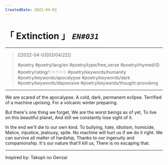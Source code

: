 ```yaml
---
CreatedDate: 2022-04-03
---
```

# &#12300; Extinction &#12301; *`EN#031`*

---

> [[2022-04-03|03/04/22]]
> 
> #poetry 
> #poetry/lang/en 
> #poetry/type/free_verse 
> #poetry/rhymed/🟡 
> #poetry/rating/✨✨✨✨✨ 
> #poetry/keywords/humanity #poetry/keywords/apocalypse #poetry/keywords/dark #poetry/keywords/depressive #poetry/keywords/thought-provoking 

---

We are scared of the apocalypse.
A cold, dark, permanent eclipse.
Terrified of a machine uprising.
For a volcanic winter preparing.

But there's one thing we forget,
We are the worst beings as of yet,
To live on this beautiful planet,
And still we constantly lose sight of it.

In the end we'll die to our own kind.
To bullying, hate, idiotism, homicide,
Malice, injustice, jealousy, spite.
No machine will hurt us if we do it right.
We can survive all matter of hardship,
Thanks to our ingenuity and companionship.
It's our nature that'll kill us,
There is no escaping that.

---

Inspired by: Takopii no Genzai